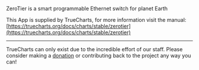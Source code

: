ZeroTier is a smart programmable Ethernet switch for planet Earth

This App is supplied by TrueCharts, for more information visit the manual: [https://truecharts.org/docs/charts/stable/zerotier](https://truecharts.org/docs/charts/stable/zerotier)

---

TrueCharts can only exist due to the incredible effort of our staff.
Please consider making a [donation](https://truecharts.org/docs/about/sponsor) or contributing back to the project any way you can!
